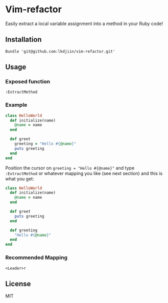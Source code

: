 Vim-refactor
===========

Easily extract a local variable assignment into a method in your Ruby code!

Installation
------------

    Bundle 'git@github.com:lkdjiin/vim-refactor.git'

Usage
-----

### Exposed function

    :ExtractMethod

### Example

``` ruby
class HelloWorld
  def initialize(name)
    @name = name
  end

  def greet
    greeting = "Hello #{@name}"
    puts greeting
  end
end
```

Position the cursor on `greeting = "Hello #{@name}"` and type `:ExtractMethod`
or whatever mapping you like (see next section) and this is what you get:

``` ruby
class HelloWorld
  def initialize(name)
    @name = name
  end

  def greet
    puts greeting
  end

  def greeting
    "Hello #{@name}"
  end
end
```

### Recommended Mapping

    <Leader>r

License
-------

MIT
